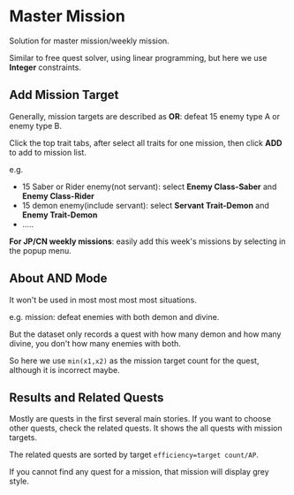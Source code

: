# Master Mission

Solution for master mission/weekly mission.

Similar to free quest solver, using linear programming, but here we use **Integer** constraints.

## Add Mission Target
Generally, mission targets are described as **OR**: defeat 15 enemy type A or enemy type B.

Click the top trait tabs, after select all traits for one mission, then click **ADD** to add to mission list.

e.g.
- 15 Saber or Rider enemy(not servant): select **Enemy Class-Saber** and **Enemy Class-Rider**
- 15 demon enemy(include servant): select **Servant Trait-Demon** and **Enemy Trait-Demon**
- .....

**For JP/CN weekly missions**: easily add this week's missions by selecting in the popup menu.

## About **AND** Mode
It won't be used in most most most most situations.

e.g. mission: defeat enemies with both demon and divine.

But the dataset only records a quest with how many demon and how many divine, you don't how many enemies with both.

So here we use `min(x1,x2)` as the mission target count for the quest, although it is incorrect maybe.


## Results and Related Quests
Mostly are quests in the first several main stories. If you want to choose other quests, check the related quests.
It shows the all quests with mission targets.

The related quests are sorted by target `efficiency=target count/AP`.

If you cannot find any quest for a mission, that mission will display grey style.
